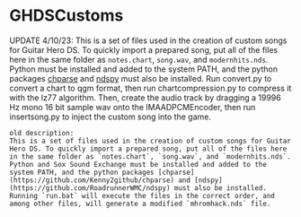 ﻿# GHDSCustoms

UPDATE 4/10/23:
This is a set of files used in the creation of custom songs for Guitar Hero DS. To quickly import a prepared song, put all of the files here in the same folder as `notes.chart`, `song.wav`, and `modernhits.nds`. Python must be installed and added to the system PATH, and the python packages [chparse](https://github.com/Kenny2github/chparse) and [ndspy](https://github.com/RoadrunnerWMC/ndspy) must also be installed. Run convert.py to convert a chart to qgm format, then run chartcompression.py to compress it with the lz77 algorithm. Then, create the audio track by dragging a 19996 Hz mono 16 bit sample wav onto the IMAADPCMEncoder, then run insertsong.py to inject the custom song into the game.
~~~~~~~~~~~~~~~~~~~~~~~~~~~~~~
old description:
This is a set of files used in the creation of custom songs for Guitar Hero DS. To quickly import a prepared song, put all of the files here in the same folder as `notes.chart`, `song.wav`, and `modernhits.nds`. Python and Sox Sound Exchange must be installed and added to the system PATH, and the python packages [chparse](https://github.com/Kenny2github/chparse) and [ndspy](https://github.com/RoadrunnerWMC/ndspy) must also be installed. Running `run.bat` will execute the files in the correct order, and among other files, will generate a modified `mhromhack.nds` file.
